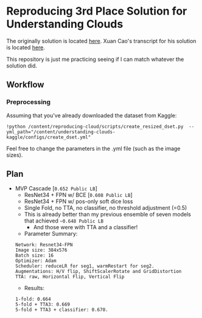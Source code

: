 # Reproducing 3rd Place Solution for Understanding Clouds
The originally solution is located [here](https://github.com/naivelamb/kaggle-cloud-organization).
Xuan Cao's transcript for his solution is located [here](https://www.kaggle.com/c/understanding_cloud_organization/discussion/117949).

This repository is just me practicing seeing if I can match whatever the solution did.

## Workflow
### Preprocessing
Assuming that you've already downloaded the dataset from Kaggle:
```
!python /content/reproducing-cloud/scripts/create_resized_dset.py  --yml_path="/content/understanding-clouds-kaggle/configs/create_dset.yml"
```
Feel free to change the parameters in the .yml file (such as the image sizes).

## Plan
* MVP Cascade [`0.652 Public LB`]
  * ResNet34 + FPN w/ BCE [`0.608 Public LB`]
  * ResNet34 + FPN w/ pos-only soft dice loss
  * Single Fold, no TTA, no classifier, no threshold adjustment (=0.5)
  * This is already better than my previous ensemble of seven models that achieved `~0.648 Public LB`
    * And those were with TTA and a classifier!
  * Parameter Summary:
  ```
  Network: Resnet34-FPN
  Image size: 384x576
  Batch size: 16
  Optimizer: Adam
  Scheduler: reduceLR for seg1, warmRestart for seg2.
  Augmentations: H/V flip, ShiftScalerRotate and GridDistortion
  TTA: raw, Horizontal Flip, Vertical Flip
  ```
  * Results:
  ```
  1-fold: 0.664
  5-fold + TTA3: 0.669
  5-fold + TTA3 + classifier: 0.670.
  ```
